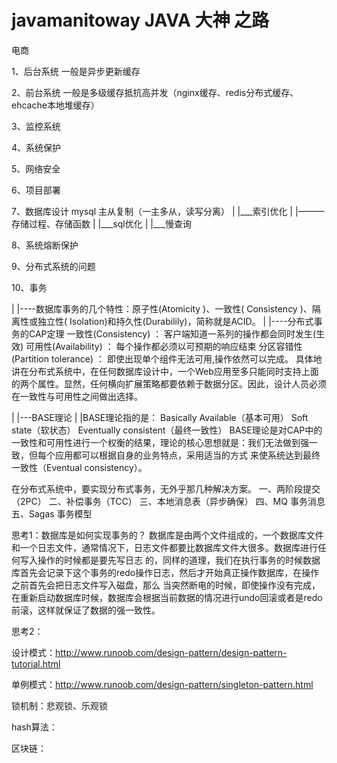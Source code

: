 # javamanitoway  JAVA 大神 之路

电商

1、后台系统  一般是异步更新缓存

2、前台系统  一般是多级缓存抵抗高并发（nginx缓存、redis分布式缓存、ehcache本地堆缓存）

3、监控系统

4、系统保护

5、网络安全

6、项目部署

7、数据库设计  mysql 主从复制（一主多从，读写分离）
  |
  |___索引优化
  |
  |———存储过程、存储函数
  |
  |___sql优化
  |
  |___慢查询
  
 8、系统熔断保护
 
 
 9、分布式系统的问题
 
 
10、事务
 
 |
 |----数据库事务的几个特性：原子性(Atomicity )、一致性( Consistency )、隔离性或独立性( Isolation)和持久性(Durabilily)，简称就是ACID。
 |
 |----分布式事务的CAP定理 
      一致性(Consistency) ： 客户端知道一系列的操作都会同时发生(生效)
      可用性(Availability) ： 每个操作都必须以可预期的响应结束
      分区容错性(Partition tolerance) ： 即使出现单个组件无法可用,操作依然可以完成。
      具体地讲在分布式系统中，在任何数据库设计中，一个Web应用至多只能同时支持上面的两个属性。显然，任何横向扩展策略都要依赖于数据分区。因此，设计人员必须在一致性与可用性之间做出选择。
 
 |
 |---BASE理论
 |
 |BASE理论指的是：
     Basically Available（基本可用）
     Soft state（软状态）
     Eventually consistent（最终一致性）
     BASE理论是对CAP中的一致性和可用性进行一个权衡的结果，理论的核心思想就是：我们无法做到强一致，但每个应用都可以根据自身的业务特点，采用适当的方式      来使系统达到最终一致性（Eventual consistency）。
     
 在分布式系统中，要实现分布式事务，无外乎那几种解决方案。
    一、两阶段提交（2PC）
    二、补偿事务（TCC）
    三、本地消息表（异步确保）
    四、MQ 事务消息
    五、Sagas 事务模型


思考1：数据库是如何实现事务的？
    数据库是由两个文件组成的，一个数据库文件和一个日志文件，通常情况下，日志文件都要比数据库文件大很多。数据库进行任何写入操作的时候都是要先写日志       的，同样的道理，我们在执行事务的时候数据库首先会记录下这个事务的redo操作日志，然后才开始真正操作数据库，在操作之前首先会把日志文件写入磁盘，那么     当突然断电的时候，即使操作没有完成，在重新启动数据库时候，数据库会根据当前数据的情况进行undo回滚或者是redo前滚，这样就保证了数据的强一致性。
    
思考2：    


设计模式：http://www.runoob.com/design-pattern/design-pattern-tutorial.html

单例模式：http://www.runoob.com/design-pattern/singleton-pattern.html


锁机制：悲观锁、乐观锁


hash算法：


区块链：

